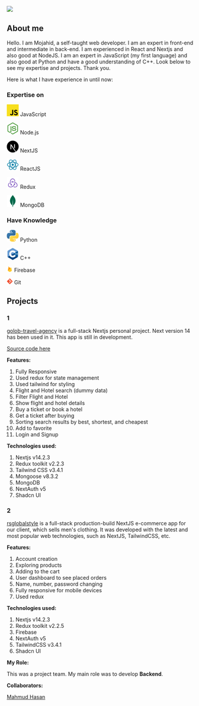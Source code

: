![](https://komarev.com/ghpvc/?username=mojahidhasan)

## About me

Hello. I am Mojahid, a self-taught web developer. I am an expert in front-end and intermediate in back-end. I am experienced in React and Nextjs and also good at NodeJS. I am an expert in JavaScript (my first language) and also good at Python and have a good understanding of C++. Look below to see my expertise and projects. Thank you.
 
Here is what I have experience in until now:

### Expertise on

![Javascript](/assets/javascript.svg) JavaScript

![Nodejs](/assets/nodejs.svg) Node.js

![NextJs](/assets/nextjs.svg) NextJS

![React](/assets/react.svg) ReactJS

![Redux](/assets/redux.svg) Redux

![MongoDB](/assets/mongodb.svg) MongoDB

### Have Knowledge

![Pyhton](/assets/python.svg) Python

![C++](/assets/c++.svg) C++

<img src="/assets/firebase.png" width="16" height="16" alt="Firebase" /> Firebase

<img src="/assets/git.svg" width="16" height="16" alt="Git" /> Git

## Projects

### 1

[golob-travel-agency](https://golob-travel-agency.vercel.app) is a full-stack Nextjs personal project. Next version 14 has been used in it. This app is still in development.

[Source code here](https://github.com/mojahidhasan/golob-travel-agency-nextjs)

**Features:**

1. Fully Responsive
2. Used redux for state management
3. Used tailwind for styling
4. Flight and Hotel search (dummy data)
5. Filter Flight and Hotel
6. Show flight and hotel details
7. Buy a ticket or book a hotel
8. Get a ticket after buying
9. Sorting search results by best, shortest, and cheapest
10. Add to favorite
11. Login and Signup

**Technologies used:**

1. Nextjs v14.2.3
2. Redux toolkit v2.2.3
3. Tailwind CSS v3.4.1
4. Mongoose v8.3.2
5. MongoDB
6. NextAuth v5
7. Shadcn UI 

### 2

[rsglobalstyle](https://rsglobalstyle.com) is a full-stack production-build NextJS e-commerce app for our client, which sells men's clothing. It was developed with the latest and most popular web technologies, such as NextJS, TailwindCSS, etc.

**Features:**

1. Account creation
2. Exploring products
3. Adding to the cart
4. User dashboard to see placed orders
5. Name, number, password changing
6. Fully responsive for mobile devices
7. Used redux

**Technologies used:**

1. Nextjs v14.2.3
2. Redux toolkit v2.2.5
3. Firebase
4. NextAuth v5
5. TailwindCSS v3.4.1
6. Shadcn UI

**My Role:**

This was a project team. My main role was to develop **Backend**.

**Collaborators:**

[Mahmud Hasan](https://github.com/mahmud2248)
